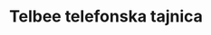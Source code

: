 ---
title: Telbee telefonska tajnica
redirect_from:
- /tajnica/
- /tajnik/
- /nivram/
- /posnamicitat/
- /razsvetlinas/
redirect_to: https://telbee.io/channel/feqfokujnmeeysuwksennq/
---